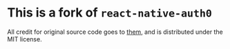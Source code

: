 # This is a fork of `react-native-auth0`

All credit for original source code goes to [them](https://github.com/auth0/react-native-auth0), and is distributed under the MIT license.